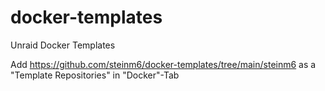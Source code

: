 # docker-templates
Unraid Docker Templates

Add https://github.com/steinm6/docker-templates/tree/main/steinm6 as a "Template Repositories" in "Docker"-Tab
